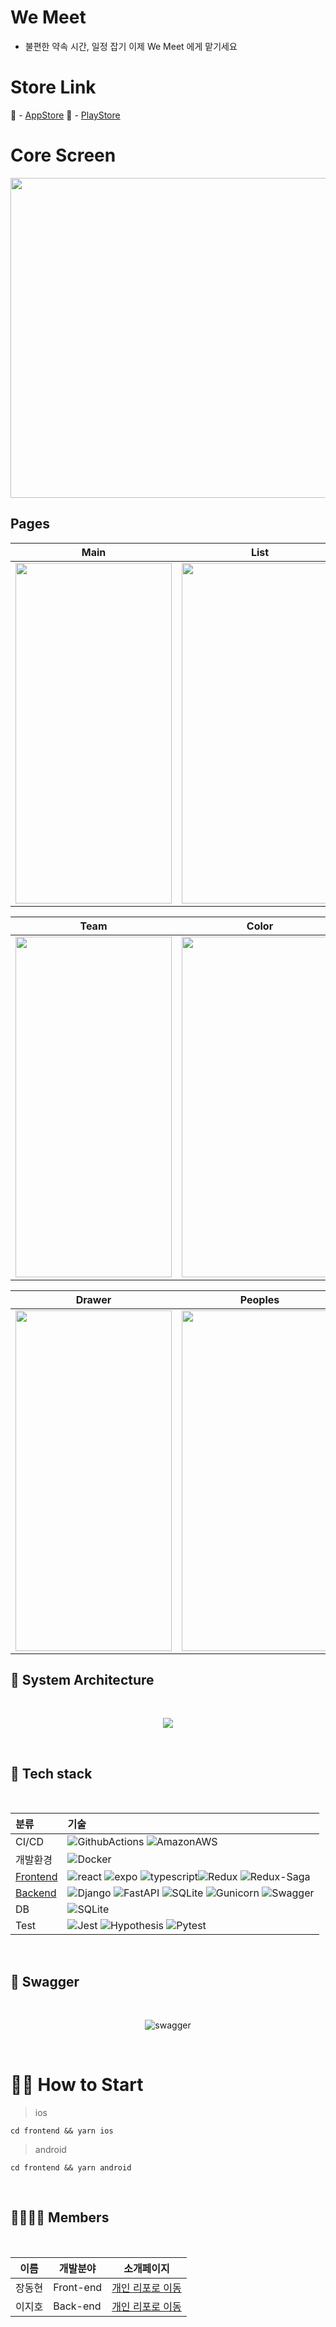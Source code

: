 # **We Meet**

- 불편한 약속 시간, 일정 잡기 이제 We Meet 에게 맡기세요

# Store Link

🍎 - [AppStore](https://apps.apple.com/kr/app/we-meet/id1610966012)
🤖 - [PlayStore](https://play.google.com/store/apps/details?id=com.ww8007.weMeet)

# Core Screen

<p>
  <img src="https://user-images.githubusercontent.com/54137044/155844154-099ddeef-710e-46da-b9ee-6143ac046d0d.jpeg" width="1024" height="512"/>
</p>

## Pages

| Main                                                                                                                                         | List                                                                                                                                         |
| -------------------------------------------------------------------------------------------------------------------------------------------- | -------------------------------------------------------------------------------------------------------------------------------------------- |
| <img src="https://user-images.githubusercontent.com/54137044/155844176-a4ad0cce-c3a6-4611-a789-f96834ecb028.jpeg" width="250" height="545"/> | <img src="https://user-images.githubusercontent.com/54137044/155844173-61c2ed56-2654-4de1-8b2a-18a372e2f33a.jpeg" width="250" height="545"/> |

| Team                                                                                                                                         | Color                                                                                                                                        |
| -------------------------------------------------------------------------------------------------------------------------------------------- | -------------------------------------------------------------------------------------------------------------------------------------------- |
| <img src="https://user-images.githubusercontent.com/54137044/155844179-0bc9cdb1-49de-44bd-837c-ade0f4e4b04f.jpeg" width="250" height="545"/> | <img src="https://user-images.githubusercontent.com/54137044/155844180-a73161ee-3b12-432a-a8d7-e12b502d966d.jpeg" width="250" height="545"/> |

| Drawer                                                                                                                                      | Peoples                                                                                                                                     |
| ------------------------------------------------------------------------------------------------------------------------------------------- | ------------------------------------------------------------------------------------------------------------------------------------------- |
| <img src="https://user-images.githubusercontent.com/54137044/155844621-85eda1a0-c428-4cdc-afd9-29e6f726b6bc.png" width="250" height="545"/> | <img src="https://user-images.githubusercontent.com/54137044/155844818-be22c3db-a174-472f-ae8d-1e9094bddf86.png" width="250" height="545"/> |

</p>

## **🏢 System Architecture**

<br>

<p align="center">  
  <img src="https://user-images.githubusercontent.com/54137044/155313379-890e61b4-6190-4478-b5fc-6aa0c890f426.png">
</p>

<br>

## 🔧 Tech stack

<br>

| 분류                           | 기술                                                                                                                                                                                                                                                                                                                                                                  |
| :----------------------------- | :-------------------------------------------------------------------------------------------------------------------------------------------------------------------------------------------------------------------------------------------------------------------------------------------------------------------------------------------------------------------- |
| CI/CD                          | ![GithubActions](https://img.shields.io/badge/GithubActions-black?logo=GithubActions) ![AmazonAWS](https://img.shields.io/badge/AmazonAWS-orange?logo=AmazonAWS)                                                                                                                                                                                                      |
| 개발환경                       | ![Docker](https://img.shields.io/badge/Docker-2496ED?logo=Docker)                                                                                                                                                                                                                                                                                                     |
| [Frontend](frontend/README.md) | ![react](https://img.shields.io/badge/react-gray?logo=react) ![expo](https://img.shields.io/badge/Expo-000020.svg?&logo=Expo&logoColor=white") ![typescript](https://img.shields.io/badge/typescript-white?logo=typescript)![Redux](https://img.shields.io/badge/Redux-764ABC?logo=Redux) ![Redux-Saga](https://img.shields.io/badge/Redux-Saga-gray?logo=Redux-Saga) |
| [Backend](backend/README.md)   | ![Django](https://img.shields.io/badge/Django-green?logo=Django) ![FastAPI](https://img.shields.io/badge/FastAPI-green?logo=FastAPI) ![SQLite](https://img.shields.io/badge/SQLite-003B57?logo=SQLite) ![Gunicorn](https://img.shields.io/badge/gunicorn-green?logo=gunicorn) ![Swagger](https://img.shields.io/badge/swagger-gray?logo=swagger)                      |
| DB                             | ![SQLite](https://img.shields.io/badge/SQLite-003B57?logo=SQLite)                                                                                                                                                                                                                                                                                                     |
| Test                           | ![Jest](https://img.shields.io/badge/Jest-C21325?logo=Jest) ![Hypothesis](https://img.shields.io/badge/Hypothesis-BD1C2B?logo=Hypothesis) ![Pytest](https://img.shields.io/badge/Pytest-0A9EDC?logo=Pytest)                                                                                                                                                           |

<br>

## **📑 Swagger**

<br>

<p align="center">
<img alt="swagger" src="https://user-images.githubusercontent.com/54137044/155312947-b3ad6155-ee65-4c83-b857-87137b1d2808.png">
</p>

<br>

# **🏃‍♂️ How to Start**

> ios

    cd frontend && yarn ios

> android

    cd frontend && yarn android

<br>

## **👨‍👨‍👧‍👦 Members**

<br>

| 이름   | 개발분야  | 소개페이지                                     |
| ------ | --------- | ---------------------------------------------- |
| 장동현 | Front-end | [개인 리포로 이동](https://github.com/ww8007)  |
| 이지호 | Back-end  | [개인 리포로 이동](https://github.com/DPS0340) |
